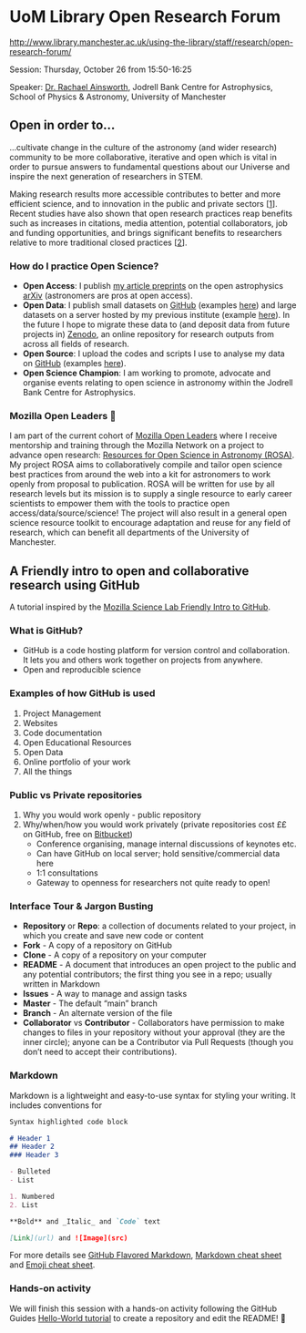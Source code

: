 # UoM Library Open Research Forum

http://www.library.manchester.ac.uk/using-the-library/staff/research/open-research-forum/

Session: Thursday, October 26 from 15:50-16:25

Speaker: [Dr. Rachael Ainsworth](https://www.research.manchester.ac.uk/portal/rachael.ainsworth.html), Jodrell Bank Centre for Astrophysics, School of Physics & Astronomy, University of Manchester

## Open in order to...
...cultivate change in the culture of the astronomy (and wider research) community to be more collaborative, iterative and open which is vital in order to pursue answers to fundamental questions about our Universe and inspire the next generation of researchers in STEM.

Making research results more accessible contributes to better and more efficient science, and to innovation in the public and private sectors [[1](http://ec.europa.eu/programmes/horizon2020/en/h2020-section/open-science-open-access)]. Recent studies have also shown that open research practices reap benefits such as increases in citations, media attention, potential collaborators, job and funding opportunities, and brings significant benefits to researchers relative to more traditional closed practices [[2](https://elifesciences.org/articles/16800)].

### How do I practice Open Science?

* **Open Access**: I publish [my article preprints](https://arxiv.org/find/all/1/all:+AND+Ainsworth+Rachael/0/1/0/all/0/1) on the open astrophysics [arXiv](https://arxiv.org/) (astronomers are pros at open access).
* **Open Data**: I publish small datasets on [GitHub](https://github.com/) (examples [here](https://github.com/rainsworth/Spectral-Energy-Distributions)) and large datasets on a server hosted by my previous institute (example [here](https://homepages.dias.ie/rainsworth/GMRT-TAU_catalogue.html)). In the future I hope to migrate these data to (and deposit data from future projects in) [Zenodo](https://zenodo.org/), an online repository for research outputs from across all fields of research.
* **Open Source**: I upload the codes and scripts I use to analyse my data on [GitHub](https://github.com/) (examples [here](https://github.com/rainsworth/paper_scripts)).
* **Open Science Champion**: I am working to promote, advocate and organise events relating to open science in astronomy within the Jodrell Bank Centre for Astrophysics.


### Mozilla Open Leaders :fox_face:

I am part of the current cohort of [Mozilla Open Leaders](https://mozilla.github.io/leadership-training/) where I receive mentorship and training through the Mozilla Network on a project to advance open research: [Resources for Open Science in Astronomy (ROSA)](https://github.com/rainsworth/ROSA). My project ROSA aims to collaboratively compile and tailor open science best practices from around the web into a kit for astronomers to work openly from proposal to publication. ROSA will be written for use by all research levels but its mission is to supply a single resource to early career scientists to empower them with the tools to practice open access/data/source/science! The project will also result in a general open science resource toolkit to encourage adaptation and reuse for any field of research, which can benefit all departments of the University of Manchester.


## A Friendly intro to open and collaborative research using GitHub

A tutorial inspired by the [Mozilla Science Lab Friendly Intro to GitHub](https://github.com/mozillascience/friendly-github).

### What is GitHub?
* GitHub is a code hosting platform for version control and collaboration. It lets you and others work together on projects from anywhere.
* Open and reproducible science


### Examples of how GitHub is used

1. Project Management
2. Websites
3. Code documentation
4. Open Educational Resources
5. Open Data
6. Online portfolio of your work
7. All the things

### Public vs Private repositories

1. Why you would work openly - public repository
2. Why/when/how you would work privately (private repositories cost ££ on GitHub, free on [Bitbucket](https://bitbucket.org/))
    * Conference organising, manage internal discussions of keynotes etc.
    * Can have GitHub on local server; hold sensitive/commercial data here
    * 1:1 consultations
    * Gateway to openness for researchers not quite ready to open!

### Interface Tour & Jargon Busting
* **Repository** or **Repo**: a collection of documents related to your project, in which you create and save new code or content
* **Fork** - A copy of a repository on GitHub
* **Clone** - A copy of a repository on your computer
* **README** - A document that introduces an open project to the public and any potential contributors; the first thing you see in a repo; usually written in Markdown 
* **Issues** - A way to manage and assign tasks
* **Master** - The default “main” branch
* **Branch** - An alternate version of the file
* **Collaborator** vs **Contributor** - Collaborators have permission to make changes to files in your repository without your approval (they are the inner circle); anyone can be a Contributor via Pull Requests (though you don’t need to accept their contributions).


### Markdown

Markdown is a lightweight and easy-to-use syntax for styling your writing. It includes conventions for

```markdown
Syntax highlighted code block

# Header 1
## Header 2
### Header 3

- Bulleted
- List

1. Numbered
2. List

**Bold** and _Italic_ and `Code` text

[Link](url) and ![Image](src)
```

For more details see [GitHub Flavored Markdown](https://guides.github.com/features/mastering-markdown/), [Markdown cheat sheet](https://github.com/adam-p/markdown-here/wiki/Markdown-Cheatsheet) and [Emoji cheat sheet](http://www.webpagefx.com/tools/emoji-cheat-sheet/).


### Hands-on activity

We will finish this session with a hands-on activity following the GitHub Guides [Hello-World tutorial](https://guides.github.com/activities/hello-world/) to create a repository and edit the README! :tada:

